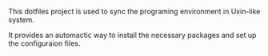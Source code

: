 
This dotfiles project is used to sync the programing environment in Uxin-like system.

It provides an automactic way to install the necessary packages and set up the
configuraion files.
